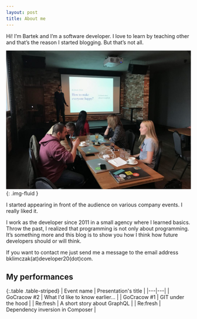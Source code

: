 ```yaml
---
layout: post
title: About me
---
```


Hi! I’m Bartek and I’m a software developer. I love to learn by teaching other and that’s the reason I started blogging. But that’s not all.

![My performance on re:fresh](/assets/posts/refresh01.jpeg){: .img-fluid }

I started appearing in front of the audience on various company events. I really liked it.

I work as the developer since 2011 in a small agency where I learned basics. Throw the past, I realized that programming is not only about programming. It’s something more and this blog is to show you how I think how future developers should or will think.

If you want to contact me just send me a message to the email address bklimczak(at)developer20(dot)com.

## My performances

{:.table .table-striped}
| Event name  | Presentation's title |
|---|---|
| GoCracow #2 | What I'd like to know earlier... |
| GoCracow #1 | GIT under the hood |
| Re:fresh | A short story about GraphQL |
| Re:fresh | Dependency inversion in Composer |

